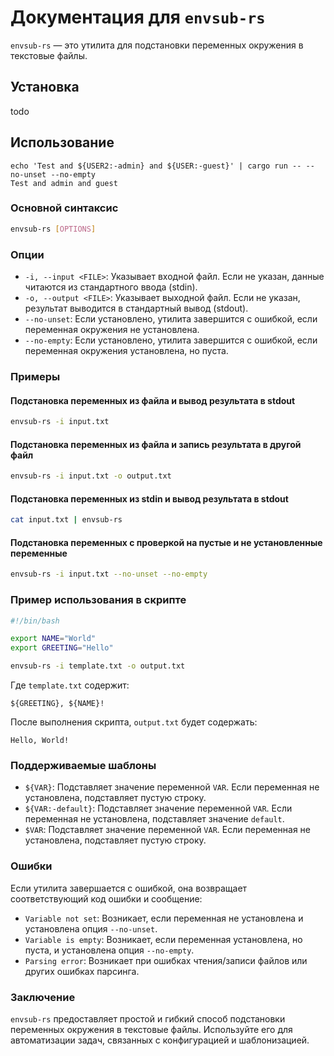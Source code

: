 # Документация для `envsub-rs`

`envsub-rs` — это утилита для подстановки переменных окружения в текстовые файлы.

## Установка
todo

## Использование
```
echo 'Test and ${USER2:-admin} and ${USER:-guest}' | cargo run -- --no-unset --no-empty
Test and admin and guest
```
### Основной синтаксис

```bash
envsub-rs [OPTIONS]
```

### Опции

- `-i, --input <FILE>`: Указывает входной файл. Если не указан, данные читаются из стандартного ввода (stdin).
- `-o, --output <FILE>`: Указывает выходной файл. Если не указан, результат выводится в стандартный вывод (stdout).
- `--no-unset`: Если установлено, утилита завершится с ошибкой, если переменная окружения не установлена.
- `--no-empty`: Если установлено, утилита завершится с ошибкой, если переменная окружения установлена, но пуста.

### Примеры

#### Подстановка переменных из файла и вывод результата в stdout

```bash
envsub-rs -i input.txt
```

#### Подстановка переменных из файла и запись результата в другой файл

```bash
envsub-rs -i input.txt -o output.txt
```

#### Подстановка переменных из stdin и вывод результата в stdout

```bash
cat input.txt | envsub-rs
```

#### Подстановка переменных с проверкой на пустые и не установленные переменные

```bash
envsub-rs -i input.txt --no-unset --no-empty
```

### Пример использования в скрипте

```bash
#!/bin/bash

export NAME="World"
export GREETING="Hello"

envsub-rs -i template.txt -o output.txt
```

Где `template.txt` содержит:

```
${GREETING}, ${NAME}!
```

После выполнения скрипта, `output.txt` будет содержать:

```
Hello, World!
```

### Поддерживаемые шаблоны

- `${VAR}`: Подставляет значение переменной `VAR`. Если переменная не установлена, подставляет пустую строку.
- `${VAR:-default}`: Подставляет значение переменной `VAR`. Если переменная не установлена, подставляет значение `default`.
- `$VAR`: Подставляет значение переменной `VAR`. Если переменная не установлена, подставляет пустую строку.

### Ошибки

Если утилита завершается с ошибкой, она возвращает соответствующий код ошибки и сообщение:

- `Variable not set`: Возникает, если переменная не установлена и установлена опция `--no-unset`.
- `Variable is empty`: Возникает, если переменная установлена, но пуста, и установлена опция `--no-empty`.
- `Parsing error`: Возникает при ошибках чтения/записи файлов или других ошибках парсинга.

### Заключение

`envsub-rs` предоставляет простой и гибкий способ подстановки переменных окружения в текстовые файлы. Используйте его для автоматизации задач, связанных с конфигурацией и шаблонизацией.
